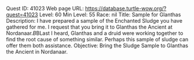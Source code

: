 Quest ID: 41023
Web page URL: https://database.turtle-wow.org/?quest=41023
Level: 60
Min Level: 55
Race: nil
Title: Sample for Glanthas
Description: I have prepared a sample of the Enchanted Sludge you have gathered for me. I request that you bring it to Glanthas the Ancient at Nordanaar.$B$BLast I heard, Glanthas and a druid were working together to find the root cause of something similar. Perhaps this sample of sludge can offer them both assistance.
Objective: Bring the Sludge Sample to Glanthas the Ancient in Nordanaar.
